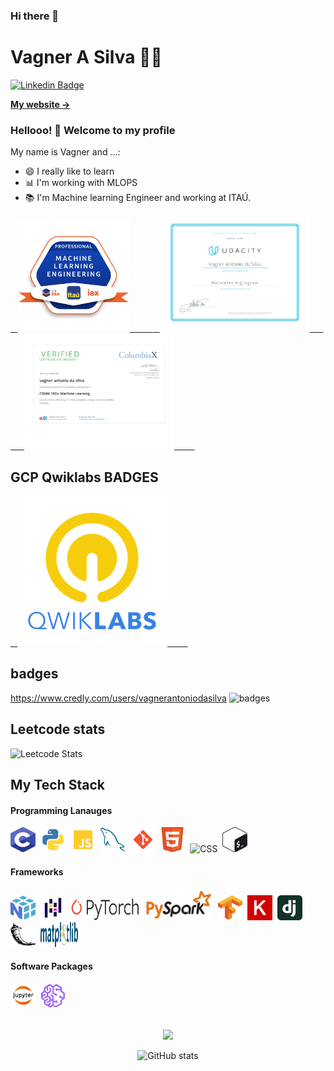 ### Hi there 👋

<!--
**vagnerasilva/vagnerasilva** is a ✨ _special_ ✨ repository because its `README.md` (this file) appears on your GitHub profile.

Here are some ideas to get you started:

- 🔭 I’m currently working on ...
- 🌱 I’m currently learning ...
- 👯 I’m looking to collaborate on ...
- 🤔 I’m looking for help with ...
- 💬 Ask me about ...
- 📫 How to reach me: ...
- 😄 Pronouns: ...
- ⚡ Fun fact: ...
-->


# Vagner A Silva :man_technologist:

[![Linkedin Badge](https://img.shields.io/badge/-LinkedIn-blue?style=flat-square&logo=Linkedin&logoColor=white&link=https://www.linkedin.com/in/jrmarcelo/)](https://www.linkedin.com/in/vagnerasilva/)

**[My website &rarr;](https://vagnerasilva.github.io/portifolio_mle/)**

### Hellooo! 👋 Welcome to my profile

My name is Vagner and ...:

 - 😄 I really like to learn
 - 📊 I'm working with MLOPS
 - 📚 I'm Machine learning Engineer and working at ITAÚ.

 
 <a href="https://lnkd.in/diQmaUYY"> &ensp; 
   <img width = "180px" src = "https://github.com/vagnerasilva/portifolio_certificates/blob/master/badge_MLE.png"> &ensp; &ensp; &ensp;
</a>
<a href="https://github.com/vagnerasilva/portifolio_certificates/blob/master/20200916_Udacity%20Nanodegre%20Machine%20Learning%20Enginner.pdf"> &ensp; 
   <img width = "240px" src = "https://github.com/vagnerasilva/portifolio_certificates/blob/master/udacity.png"> &ensp; &ensp; &ensp;
</a>
 <a href="https://courses.edx.org/certificates/3518df139b014ceb8114ecb2dd54dd39"> &ensp; 
   <img width = "240px" src = "https://github.com/vagnerasilva/portifolio_certificates/blob/master/columbia.png"> &ensp; &ensp; &ensp;
</a>
 
## GCP Qwiklabs BADGES

</a>
 <a href="https://www.qwiklabs.com/public_profiles/9531b275-0de1-4007-aad9-c4f776872faf"> &ensp; 
   <img width = "240px" src = "https://github.com/vagnerasilva/vagnerasilva/blob/master/icons/Qwiklabs.png"> &ensp; &ensp; &ensp;
</a> 

## badges
https://www.credly.com/users/vagnerantoniodasilva
![badges](https://github.com/user-attachments/assets/f0eff22e-5927-460c-bf0c-f57ce46c4882)

 
## Leetcode stats

![Leetcode Stats](https://leetcard.jacoblin.cool/vagnerantoniodasilva?theme=dark&&ext=activity)



<!--Skills Section-->
## My Tech Stack
<p align="left">
	<h4> Programming Lanauges</h4><p>
	<img src="https://github.com/vagnerasilva/vagnerasilva/blob/master/icons/c.svg" alt="C" width="40" height="40" />&nbsp;
	<img src="https://github.com/PKief/vscode-material-icon-theme/blob/main/icons/python.svg" alt="python" width="40" height="40" />&nbsp;
	<img src="https://github.com/PKief/vscode-material-icon-theme/blob/main/icons/javascript.svg" alt="javascript" width="40" height="40" />&nbsp;
	<img src="https://github.com/vagnerasilva/vagnerasilva/blob/master/icons/mysql.svg" alt="SQL" width="40" height="40" />&nbsp;
	<img src="https://github.com/vagnerasilva/vagnerasilva/blob/master/icons/git.svg" alt="Git" width="40" height="40" />&nbsp;
	<img src="https://github.com/vagnerasilva/vagnerasilva/blob/master/icons/html.svg" alt="HTML" width="40" height="40" />&nbsp;
	<img src="https://github.com/vagnerasilva/vagnerasilva/blob/master/icons/css.svg" alt="CSS" width="40" height="40" />&nbsp;
	<img src="https://github.com/vagnerasilva/vagnerasilva/blob/master/icons/bash1.svg" alt="Bash" width="40" height="40" />&nbsp;</p>
	<h4> Frameworks</h4><p>
	<img src="https://github.com/vagnerasilva/vagnerasilva/blob/master/icons/numpy.svg" alt="Numpy" width="40" height="40" />&nbsp;
	<img src="https://github.com/vagnerasilva/vagnerasilva/blob/master/icons/pandas.svg" alt="Pandas" width="40" height="40" />&nbsp;	
	<img src="https://github.com/vagnerasilva/vagnerasilva/blob/master/icons/pytorch.png" alt="PyTorch" width="110" height="35" />&nbsp;
	<img src="https://github.com/vagnerasilva/vagnerasilva/blob/master/icons/pyspark.png" alt="PySpark" width="110" height="50" />&nbsp;
	<img src="https://github.com/vagnerasilva/vagnerasilva/blob/master/icons/tensorflow-tf.svg" alt="TensorFlow" width="40" height="40" />&nbsp;
	<img src="https://github.com/vagnerasilva/vagnerasilva/blob/master/icons/keras.svg" alt="Keras" width="40" height="40" />&nbsp;
	<img src="https://github.com/vagnerasilva/vagnerasilva/blob/master/icons/django.svg" alt="Django" width="40" height="40" />&nbsp;
	<img src="https://github.com/vagnerasilva/vagnerasilva/blob/master/icons/flask.svg" alt="Flask" width="40" height="40" />&nbsp;
	<img src="https://github.com/vagnerasilva/vagnerasilva/blob/master/icons/matplotlib.svg" alt="Matplotlib" width="60" height="40" />&nbsp;</p>
	<h4>Software Packages</h4><p>
	<img src="https://github.com/vagnerasilva/vagnerasilva/blob/master/icons/jupyter.png" alt="Jupyter" width="40" height="40" />&nbsp;
	<img src="https://github.com/vagnerasilva/vagnerasilva/blob/master/icons/sagemaker.png" alt="Sagemaker" width="40" height="40" />&nbsp;
	</p>
</p><br>
<!--Connect Section-->


<div align="center">
  <a href="https://github.com/utomoreza">
    <img src="https://github-readme-stats.vercel.app/api/top-langs/?username=vagnerasilva&theme=radical&hide=glsl,python" />
  </a>
</div>

<div align="center">

![GitHub stats](https://github-readme-stats.vercel.app/api?username=vagnerasilva&count_private=true&show_icons=true&title_color=f6bd4b&bg_color=000000&icon_color=f6bd4b&border_color=f6bd4b&text_color=fef9ff&hide_title=true)

</div>
